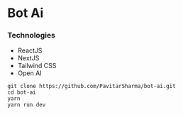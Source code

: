 # Bot Ai

<h3>Technologies</h3>
<ul>
    <li>ReactJS</li>
    <li>NextJS</li>
    <li>Tailwind CSS</li>
    <li>Open AI</li>
</ul>

```base
git clone https://github.com/PavitarSharma/bot-ai.git
cd bot-ai
yarn
yarn run dev

```